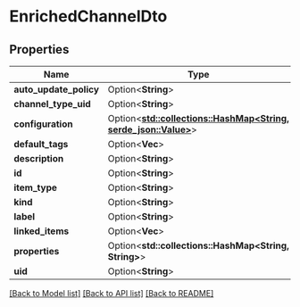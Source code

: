# EnrichedChannelDto

## Properties

Name | Type | Description | Notes
------------ | ------------- | ------------- | -------------
**auto_update_policy** | Option<**String**> |  | [optional]
**channel_type_uid** | Option<**String**> |  | [optional]
**configuration** | Option<[**std::collections::HashMap<String, serde_json::Value>**](serde_json::Value.md)> |  | [optional]
**default_tags** | Option<**Vec<String>**> |  | [optional]
**description** | Option<**String**> |  | [optional]
**id** | Option<**String**> |  | [optional]
**item_type** | Option<**String**> |  | [optional]
**kind** | Option<**String**> |  | [optional]
**label** | Option<**String**> |  | [optional]
**linked_items** | Option<**Vec<String>**> |  | [optional]
**properties** | Option<**std::collections::HashMap<String, String>**> |  | [optional]
**uid** | Option<**String**> |  | [optional]

[[Back to Model list]](../README.md#documentation-for-models) [[Back to API list]](../README.md#documentation-for-api-endpoints) [[Back to README]](../README.md)


